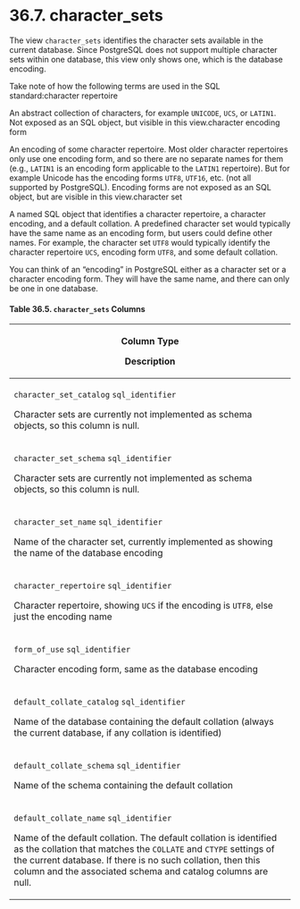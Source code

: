 # 36.7. character\_sets

The view `character_sets` identifies the character sets available in the current database. Since PostgreSQL does not support multiple character sets within one database, this view only shows one, which is the database encoding.

Take note of how the following terms are used in the SQL standard:character repertoire

An abstract collection of characters, for example `UNICODE`, `UCS`, or `LATIN1`. Not exposed as an SQL object, but visible in this view.character encoding form

An encoding of some character repertoire. Most older character repertoires only use one encoding form, and so there are no separate names for them (e.g., `LATIN1` is an encoding form applicable to the `LATIN1` repertoire). But for example Unicode has the encoding forms `UTF8`, `UTF16`, etc. (not all supported by PostgreSQL). Encoding forms are not exposed as an SQL object, but are visible in this view.character set

A named SQL object that identifies a character repertoire, a character encoding, and a default collation. A predefined character set would typically have the same name as an encoding form, but users could define other names. For example, the character set `UTF8` would typically identify the character repertoire `UCS`, encoding form `UTF8`, and some default collation.

You can think of an “encoding” in PostgreSQL either as a character set or a character encoding form. They will have the same name, and there can only be one in one database.

#### **Table 36.5. `character_sets` Columns**

| <p>Column Type</p><p>Description</p>                                                                                                                                                                                                                                                                                                                                  |
| --------------------------------------------------------------------------------------------------------------------------------------------------------------------------------------------------------------------------------------------------------------------------------------------------------------------------------------------------------------------- |
| <p><code>character_set_catalog</code> <code>sql_identifier</code></p><p>Character sets are currently not implemented as schema objects, so this column is null.</p>                                                                                                                                                                                                   |
| <p><code>character_set_schema</code> <code>sql_identifier</code></p><p>Character sets are currently not implemented as schema objects, so this column is null.</p>                                                                                                                                                                                                    |
| <p><code>character_set_name</code> <code>sql_identifier</code></p><p>Name of the character set, currently implemented as showing the name of the database encoding</p>                                                                                                                                                                                                |
| <p><code>character_repertoire</code> <code>sql_identifier</code></p><p>Character repertoire, showing <code>UCS</code> if the encoding is <code>UTF8</code>, else just the encoding name</p>                                                                                                                                                                           |
| <p><code>form_of_use</code> <code>sql_identifier</code></p><p>Character encoding form, same as the database encoding</p>                                                                                                                                                                                                                                              |
| <p><code>default_collate_catalog</code> <code>sql_identifier</code></p><p>Name of the database containing the default collation (always the current database, if any collation is identified)</p>                                                                                                                                                                     |
| <p><code>default_collate_schema</code> <code>sql_identifier</code></p><p>Name of the schema containing the default collation</p>                                                                                                                                                                                                                                      |
| <p><code>default_collate_name</code> <code>sql_identifier</code></p><p>Name of the default collation. The default collation is identified as the collation that matches the <code>COLLATE</code> and <code>CTYPE</code> settings of the current database. If there is no such collation, then this column and the associated schema and catalog columns are null.</p> |
